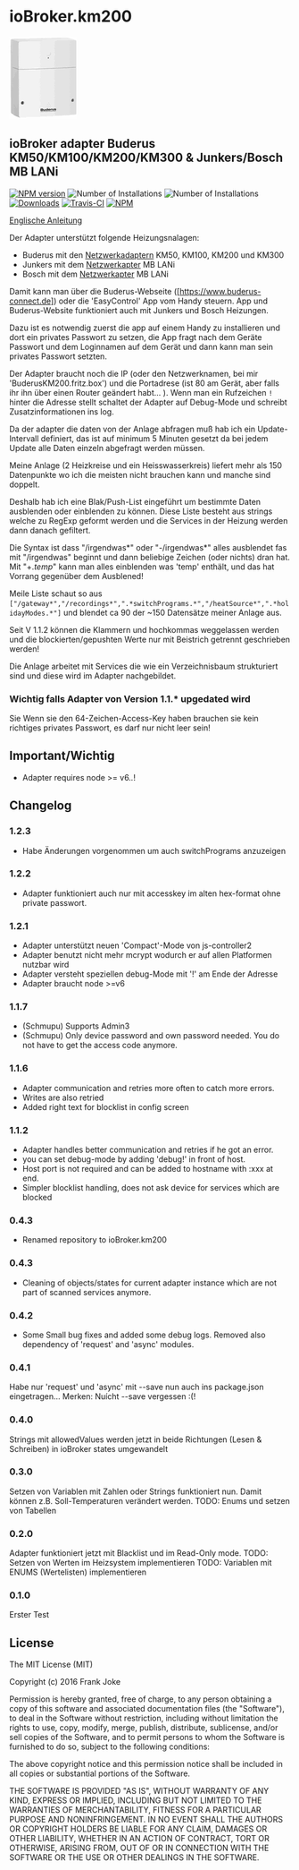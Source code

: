 # ioBroker.km200

![Logo](admin/km200.png)

## ioBroker adapter Buderus KM50/KM100/KM200/KM300 & Junkers/Bosch MB LANi

[![NPM version](http://img.shields.io/npm/v/iobroker.km200.svg)](https://www.npmjs.com/package/iobroker.km200)
![Number of Installations](http://iobroker.live/badges/km200.svg) ![Number of Installations](http://iobroker.live/badges/km200.svg)
[![Downloads](https://img.shields.io/npm/dm/iobroker.km200.svg)](https://www.npmjs.com/package/iobroker.km200)
[![Travis-CI](http://img.shields.io/travis/frankjoke/ioBroker.km200/master.svg)](https://travis-ci.org/frankjoke/ioBroker.km200)
[![NPM](https://nodei.co/npm/iobroker.km200.png?downloads=true)](https://nodei.co/npm/iobroker.km200/)
  
[Englische Anleitung](README.md)  

Der Adapter unterstützt folgende Heizungsnalagen:
  
* Buderus mit den [Netzwerkadaptern](https://www.buderus.de/de/produkte/catalogue/alle-produkte/7719_gateway-logamatic-web-km200-km100-km50) KM50, KM100, KM200 und KM300 
* Junkers mit dem [Netzwerkapter](https://www.bosch-smarthome.com/de/de/mblani) MB LANi
* Bosch mit dem [Netzwerkapter](https://www.bosch-smarthome.com/de/de/mblani) MB LANi


Damit kann man über die Buderus-Webseite ([https://www.buderus-connect.de]) oder die 'EasyControl' App vom Handy steuern. App und Buderus-Website funktioniert auch mit Junkers und Bosch Heizungen.

Dazu ist es notwendig zuerst die app auf einem Handy zu installieren und dort ein privates Passwort zu setzen, 
die App fragt nach dem Geräte Passwort und dem Loginnamen auf dem Gerät und dann kann man sein privates Passwort setzten.

Der Adapter braucht noch die IP (oder den Netzwerknamen, bei mir 'BuderusKM200.fritz.box') 
und die Portadrese (ist 80 am Gerät, aber falls ihr ihn über einen Router geändert habt... ).
Wenn man ein Rufzeichen `!` hinter die Adresse stellt schaltet der Adapter auf Debug-Mode und schreibt Zusatzinformationen ins log.

Da der adapter die daten von der Anlage abfragen muß hab ich ein Update-Intervall definiert, 
das ist auf minimum 5 Minuten gesetzt da bei jedem Update alle Daten einzeln abgefragt werden müssen.

Meine Anlage (2 Heizkreise und ein Heisswasserkreis) liefert mehr als 150 Datenpunkte wo ich die meisten nicht brauchen kann und manche sind doppelt.

Deshalb hab ich eine Blak/Push-List eingeführt um bestimmte Daten ausblenden oder einblenden zu können.
Diese Liste besteht aus strings welche zu RegExp geformt werden und die Services in der Heizung werden dann danach gefiltert.

Die Syntax ist dass "/irgendwas*" oder "-/irgendwas*" alles ausblendet fas mit "/irgendwas" beginnt und dann beliebige Zeichen (oder nichts) dran hat.
Mit "+.*temp*" kann man alles einblenden was 'temp' enthält, und das hat Vorrang gegenüber dem Ausblened!

Meile Liste schaut so aus `["/gateway*","/recordings*",".*switchPrograms.*","/heatSource*",".*holidayModes.*"]` und blendet ca 90 der ~150 Datensätze meiner Anlage aus.

Seit V 1.1.2 können die Klammern und hochkommas weggelassen werden und die blockierten/gepushten Werte nur mit Beistrich getrennt geschrieben werden!

Die Anlage arbeitet mit Services die wie ein Verzeichnisbaum strukturiert sind und diese wird im Adapter nachgebildet.

### Wichtig falls Adapter von Version 1.1.* upgedated wird

Sie Wenn sie den 64-Zeichen-Access-Key haben brauchen sie kein richtiges privates Passwort, es darf nur nicht leer sein!

## Important/Wichtig
* Adapter requires node >= v6.*.*!

## Changelog

### 1.2.3
* Habe Änderungen vorgenommen um auch switchPrograms anzuzeigen


### 1.2.2
* Adapter funktioniert auch nur mit accesskey im alten hex-format ohne private passwort.

### 1.2.1 
* Adapter unterstützt neuen 'Compact'-Mode von js-controller2
* Adapter benutzt nicht mehr mcrypt wodurch er auf allen Platformen nutzbar wird
* Adapter versteht speziellen debug-Mode mit '!' am Ende der Adresse
* Adapter braucht node >=v6

### 1.1.7
* (Schmupu) Supports Admin3
* (Schmupu) Only device password and own password needed. You do not have to get the access code anymore. 

### 1.1.6 
* Adapter communication and retries more often to catch more errors.
* Writes are also retried
* Added right text for blocklist in config screen

### 1.1.2
* Adapter handles better communication and retries if he got an error.
* you can set debug-mode by adding 'debug!' in front of host.
* Host port is not required and can be added to hostname with :xxx at end.
* Simpler blocklist handling, does not ask device for services which are blocked

### 0.4.3
* Renamed repository to ioBroker.km200

### 0.4.3
* Cleaning of objects/states for current adapter instance which are not part of scanned services anymore.

### 0.4.2
* Some Small bug fixes and added some debug logs. Removed also dependency of 'request' and 'async' modules.

### 0.4.1
  Habe nur 'request' und 'async' mit --save nun auch ins package.json eingetragen... Merken: Nuícht --save vergessen :(!

### 0.4.0
  Strings mit allowedValues werden jetzt in beide Richtungen (Lesen & Schreiben) in ioBroker states umgewandelt

### 0.3.0
  Setzen von Variablen mit Zahlen oder Strings funktioniert nun. 
  Damit können z.B. Soll-Temperaturen verändert werden. 
  TODO: Enums und setzen von Tabellen

### 0.2.0
  Adapter funktioniert jetzt mit Blacklist und im Read-Only mode.
  TODO: Setzen von Werten im Heizsystem implementieren
  TODO: Variablen mit ENUMS (Wertelisten) implementieren

### 0.1.0
  Erster Test

## License
The MIT License (MIT)

Copyright (c) 2016 Frank Joke 

Permission is hereby granted, free of charge, to any person obtaining a copy
of this software and associated documentation files (the "Software"), to deal
in the Software without restriction, including without limitation the rights
to use, copy, modify, merge, publish, distribute, sublicense, and/or sell
copies of the Software, and to permit persons to whom the Software is
furnished to do so, subject to the following conditions:

The above copyright notice and this permission notice shall be included in
all copies or substantial portions of the Software.

THE SOFTWARE IS PROVIDED "AS IS", WITHOUT WARRANTY OF ANY KIND, EXPRESS OR
IMPLIED, INCLUDING BUT NOT LIMITED TO THE WARRANTIES OF MERCHANTABILITY,
FITNESS FOR A PARTICULAR PURPOSE AND NONINFRINGEMENT. IN NO EVENT SHALL THE
AUTHORS OR COPYRIGHT HOLDERS BE LIABLE FOR ANY CLAIM, DAMAGES OR OTHER
LIABILITY, WHETHER IN AN ACTION OF CONTRACT, TORT OR OTHERWISE, ARISING FROM,
OUT OF OR IN CONNECTION WITH THE SOFTWARE OR THE USE OR OTHER DEALINGS IN
THE SOFTWARE.
